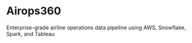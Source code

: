 # Airops360
Enterprise-grade airline operations data pipeline using AWS, Snowflake, Spark, and Tableau
